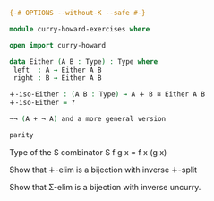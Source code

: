 ```agda
{-# OPTIONS --without-K --safe #-}

module curry-howard-exercises where

open import curry-howard

data Either (A B : Type) : Type where
 left  : A → Either A B
 right : B → Either A B

∔-iso-Either : (A B : Type) → A ∔ B ≅ Either A B
∔-iso-Either = ?

¬¬ (A + ¬ A) and a more general version

parity

```
Type of the S combinator S f g x = f x (g x)

Show that ∔-elim is a bijection with inverse ∔-split

Show that Σ-elim is a bijection with inverse uncurry.

